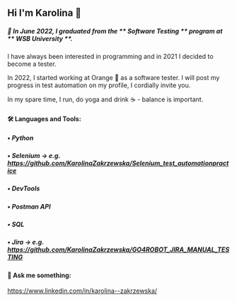## Hi I'm Karolina 👋




#####  🌱 In June 2022, I graduated from the ** Software Testing ** program at ** WSB University **.
I have always been interested in programming and in 2021 I decided to become a tester.

In 2022, I started working at Orange :orange_book: as a software tester. I will post my progress in test automation on my profile, I cordially invite you.

In my spare time, I run, do yoga and drink :coffee: - balance is important.





#### 🛠 Languages and Tools:

##### •	Python

##### •	Selenium -> e.g. https://github.com/KarolinaZakrzewska/Selenium_test_automationpractice

##### • DevTools

##### •	Postman API

##### •	SQL

##### •	Jira -> e.g. https://github.com/KarolinaZakrzewska/GO4ROBOT_JIRA_MANUAL_TESTING

#### 💬 Ask me something: 

https://www.linkedin.com/in/karolina--zakrzewska/



